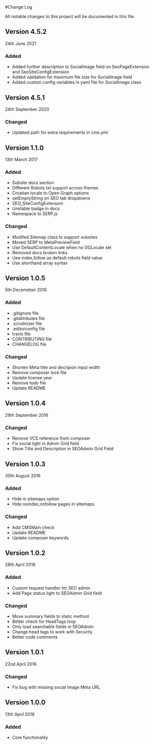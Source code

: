 #Change Log

All notable changes to this project will be documented in this file.

## Version 4.5.2

24th June 2021

### Added
- Added further description to SocialImage field on SeoPageExtension and SeoSiteConfigExtension
- Added validation for maximum file size for SocialImage field
- Added custom config variables in yaml file for SocialImage class

## Version 4.5.1

24th September 2020

### Changed
- Updated path for extra requirements in cms.yml

## Version 1.1.0

13th March 2017

### Added

  - Subsite docs section
  - Different Robots.txt support across themes
  - Croatian locale to Open Graph options
  - setEmptyString on SEO tab dropdowns
  - SEO_SiteConfigExtension
  - Unstable badge in docs
  - Namespace to SERP.js

### Changed
  - Modifed Sitemap class to support subsites
  - Moved SERP to MetaPreviewField
  - Use DefaultContentLocale when no OGLocale set
  - Removed docs broken links
  - Uee index,follow as default robots field value
  - Use shorthand array syntax

## Version 1.0.5

5th Decemeber 2016

### Added

  - .gitignore file
  - .gitattributes file
  - .scrutinizer file
  - .editorconfig file
  - travis file
  - CONTRIBUTING file
  - CHANGELOG file

### Changed
  
  - Shorten Meta title and decripion input width
  - Remove composer lock file
  - Update license year
  - Remove todo file
  - Update README

## Version 1.0.4

29th September 2016

### Changed
  
  - Remove VCS reference from composer
  - Fix social light in Admin Grid field
  - Show Title and Description in SEOAdmin Grid Field

## Version 1.0.3

30th August 2016

### Added

  - Hide in sitemaps option
  - Hide noindex,nofollow pages in sitemaps

### Changed
  
  - Add CMSMain check
  - Update README
  - Update composer keywords

## Version 1.0.2

28th April 2016

### Added

  - Custom request handler for SEO admin
  - Add Page status light to SEOAdmin Grid field

### Changed
  
  - Move summary fields to static method
  - Better check for HeadTags loop
  - Only load searchable fields in SEOAdmin
  - Change head tags to work with Security
  - Better code comments

## Version 1.0.1

22nd April 2016

### Changed
  
  - Fix bug with missing social image Meta URL

## Version 1.0.0

13th April 2016

### Added
  
  - Core functionality

